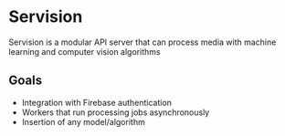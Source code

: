 # Servision
Servision is a modular API server that can process media with machine learning and computer vision algorithms

## Goals
 - Integration with Firebase authentication
 - Workers that run processing jobs asynchronously
 - Insertion of any model/algorithm
